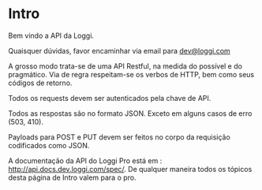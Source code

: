 Intro
=====

Bem vindo a API da Loggi.

Quaisquer dúvidas, favor encaminhar via email para dev@loggi.com

A grosso modo trata-se de uma API Restful, na medida do possível e do pragmático. Via de regra respeitam-se os verbos de HTTP, bem como seus códigos de retorno.


Todos os requests devem ser autenticados pela chave de API.


Todos as respostas são no formato JSON. Exceto em alguns casos de erro
(503, 410).


Payloads para POST e PUT devem ser feitos no corpo da requisição codificados
como JSON.


A documentação da API do Loggi Pro está em : http://api.docs.dev.loggi.com/spec/.
De qualquer maneira todos os tópicos desta página de Intro valem para o pro.
